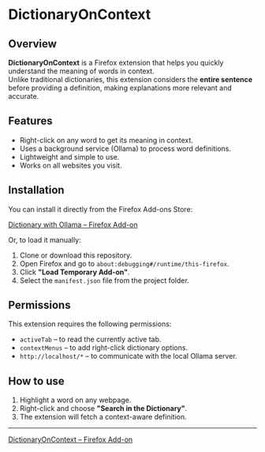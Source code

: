 # DictionaryOnContext


##  Overview
**DictionaryOnContext** is a Firefox extension that helps you quickly understand the meaning of words in context.  
Unlike traditional dictionaries, this extension considers the **entire sentence** before providing a definition, making explanations more relevant and accurate.

##  Features
- Right-click on any word to get its meaning in context.  
- Uses a background service (Ollama) to process word definitions.  
- Lightweight and simple to use.  
- Works on all websites you visit.  

## Installation
You can install it directly from the Firefox Add-ons Store:

 [Dictionary with Ollama – Firefox Add-on](https://addons.mozilla.org/en-US/firefox/addon/dictionarywithollama/)

Or, to load it manually:
1. Clone or download this repository.
2. Open Firefox and go to `about:debugging#/runtime/this-firefox`.
3. Click **"Load Temporary Add-on"**.
4. Select the `manifest.json` file from the project folder.


##  Permissions
This extension requires the following permissions:
- `activeTab` – to read the currently active tab.
- `contextMenus` – to add right-click dictionary options.
- `http://localhost/*` – to communicate with the local Ollama server.

##  How to use
1. Highlight a word on any webpage.  
2. Right-click and choose **"Search in the Dictionary"**.  
3. The extension will fetch a context-aware definition.  


---
[DictionaryOnContext – Firefox Add-on](https://addons.mozilla.org/en-US/firefox/addon/dictionarywithollama/)
